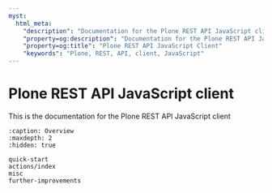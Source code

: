 ```yaml
---
myst:
  html_meta:
    "description": "Documentation for the Plone REST API JavaScript client - a framework agnostic library based on TanStack Query"
    "property=og:description": "Documentation for the Plone REST API JavaScript client - a framework agnostic library based on TanStack Query"
    "property=og:title": "Plone REST API JavaScript Client"
    "keywords": "Plone, REST, API, client, JavaScript"
---
```


# Plone REST API JavaScript client

This is the documentation for the Plone REST API JavaScript client

```{toctree}
:caption: Overview
:maxdepth: 2
:hidden: true

quick-start
actions/index
misc
further-improvements
```

